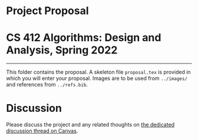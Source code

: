 # Project Proposal
# CS 412 Algorithms: Design and Analysis, Spring 2022

-----

This folder contains the proposal. A skeleton file `proposal.tex` is provided in which you will enter your proposal. Images are to be used from `../images/` and references from  `../refs.bib`.

# Discussion

Please discuss the project and any related thoughts on [the dedicated discussion thread on Canvas](https://hulms.instructure.com/courses/1921/discussion_topics/18100).
